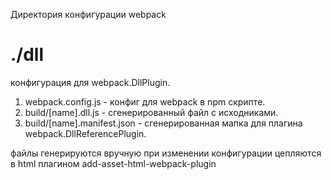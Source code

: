 Директория конфигурации webpack

# ./dll

конфигурация для webpack.DllPlugin.
1. webpack.config.js - конфиг для webpack в npm скрипте.
2. build/[name].dll.js - сгенерированный файл с исходниками.
5. build/[name].manifest.json - сгенерированная мапка для плагина webpack.DllReferencePlugin.

файлы генерируются вручную при изменении конфигурации
цепляются в html плагином add-asset-html-webpack-plugin
